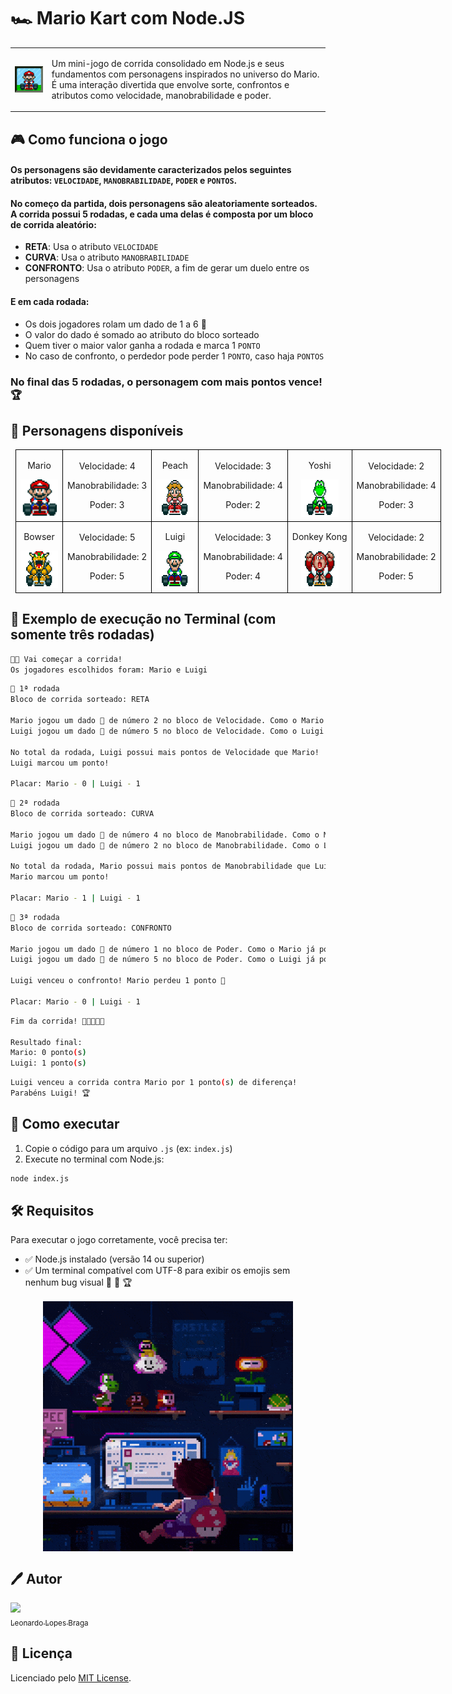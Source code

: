 # 🏎️ Mario Kart com Node.JS

<table>
    <tr>
        <td>
            <img src="./img/header.gif" alt="Header do Mario Kart" style="display: block; margin: 0 auto;" width="200px">
        </td>
        <td>
            <p>Um mini-jogo de corrida consolidado em Node.js e seus fundamentos com personagens inspirados no universo do Mario. É uma interação divertida que envolve sorte, confrontos e atributos como velocidade, manobrabilidade e poder.
            </p>
        </td>
    </tr>
</table>


## 🎮 Como funciona o jogo

#### Os personagens são devidamente caracterizados pelos seguintes atributos: `VELOCIDADE`, `MANOBRABILIDADE`, `PODER` e `PONTOS`.

#### No começo da partida, dois personagens são aleatoriamente sorteados. A corrida possui 5 rodadas, e cada uma delas é composta por um bloco de corrida aleatório:
- **RETA**: Usa o atributo `VELOCIDADE`
- **CURVA**: Usa o atributo `MANOBRABILIDADE`
- **CONFRONTO**: Usa o atributo `PODER`, a fim de gerar um duelo entre os personagens

#### E em cada rodada:
- Os dois jogadores rolam um dado de 1 a 6 🎲
- O valor do dado é somado ao atributo do bloco sorteado
- Quem tiver o maior valor ganha a rodada e marca 1 `PONTO`
- No caso de confronto, o perdedor pode perder 1 `PONTO`, caso haja `PONTOS`

### No final das 5 rodadas, o personagem com mais pontos vence! 🏆


## 👾 Personagens disponíveis

<table style="border-collapse: collapse; width: 800px; margin: 0.5rem;">
    <tr>
        <td style="border: 1px solid black; text-align: center;">
            <p>Mario</p>
            <img src="./img/mario.gif" alt="Mario Kart" width="60" height="60">
        </td>
        <td style="border: 1px solid black; text-align: center;">
            <p>Velocidade: 4</p>
            <p>Manobrabilidade: 3</p>
            <p>Poder: 3</p>
        </td>
            <td style="border: 1px solid black; text-align: center;">
            <p>Peach</p>
            <img src="./img/peach.gif" alt="Mario Kart" width="60" height="60">
        </td>
        <td style="border: 1px solid black; text-align: center;">
            <p>Velocidade: 3</p>
            <p>Manobrabilidade: 4</p>
            <p>Poder: 2</p>
        </td>
            <td style="border: 1px solid black; text-align: center;">
            <p>Yoshi</p>
            <img src="./img/yoshi.gif" alt="Mario Kart" width="60" height="60">
        </td>
        <td style="border: 1px solid black; text-align: center;">
            <p>Velocidade: 2</p>
            <p>Manobrabilidade: 4</p>
            <p>Poder: 3</p>
        </td>
    </tr>
    <tr>
        <td style="border: 1px solid black; text-align: center;">
            <p>Bowser</p>
            <img src="./img/bowser.gif" alt="Mario Kart" width="60" height="60">
        </td>
        <td style="border: 1px solid black; text-align: center;">
            <p>Velocidade: 5</p>
            <p>Manobrabilidade: 2</p>
            <p>Poder: 5</p>
        </td>
        <td style="border: 1px solid black; text-align: center;">
            <p>Luigi</p>
            <img src="./img/luigi.gif" alt="Mario Kart" width="60" height="60">
        </td>
        <td style="border: 1px solid black; text-align: center;">
            <p>Velocidade: 3</p>
            <p>Manobrabilidade: 4</p>
            <p>Poder: 4</p>
        </td>
        <td style="border: 1px solid black; text-align: center;">
            <p>Donkey Kong</p>
            <img src="./img/dk.gif" alt="Mario Kart" width="60" height="60">
        </td>
        <td style="border: 1px solid black; text-align: center;">
            <p>Velocidade: 2</p>
            <p>Manobrabilidade: 2</p>
            <p>Poder: 5</p>
        </td>
    </tr>
</table>      

## 📜 Exemplo de execução no Terminal (com somente três rodadas)

```bash
🏁🚨 Vai começar a corrida!
Os jogadores escolhidos foram: Mario e Luigi
```

```bash
🏁 1ª rodada
Bloco de corrida sorteado: RETA

Mario jogou um dado 🎲 de número 2 no bloco de Velocidade. Como o Mario já possui 4 pontos de Velocidade, 2 + 4 = 6
Luigi jogou um dado 🎲 de número 5 no bloco de Velocidade. Como o Luigi já possui 3 pontos de Velocidade, 5 + 3 = 8

No total da rodada, Luigi possui mais pontos de Velocidade que Mario!
Luigi marcou um ponto!

Placar: Mario - 0 | Luigi - 1
```

```bash
🏁 2ª rodada
Bloco de corrida sorteado: CURVA

Mario jogou um dado 🎲 de número 4 no bloco de Manobrabilidade. Como o Mario já possui 3 pontos de Manobrabilidade, 4 + 3 = 7
Luigi jogou um dado 🎲 de número 2 no bloco de Manobrabilidade. Como o Luigi já possui 4 pontos de Manobrabilidade, 2 + 4 = 6

No total da rodada, Mario possui mais pontos de Manobrabilidade que Luigi!
Mario marcou um ponto!

Placar: Mario - 1 | Luigi - 1
```

```bash
🏁 3ª rodada
Bloco de corrida sorteado: CONFRONTO

Mario jogou um dado 🎲 de número 1 no bloco de Poder. Como o Mario já possui 3 pontos de Poder, 1 + 3 = 4
Luigi jogou um dado 🎲 de número 5 no bloco de Poder. Como o Luigi já possui 4 pontos de Poder, 5 + 4 = 9

Luigi venceu o confronto! Mario perdeu 1 ponto 🐢

Placar: Mario - 0 | Luigi - 1
```

```bash
Fim da corrida! 🚨🚨🚨🚨🚨

Resultado final:
Mario: 0 ponto(s)
Luigi: 1 ponto(s)
```

```bash
Luigi venceu a corrida contra Mario por 1 ponto(s) de diferença!
Parabéns Luigi! 🏆
```

## 🚀 Como executar

1. Copie o código para um arquivo `.js` (ex: `index.js`)
2. Execute no terminal com Node.js:

```bash
node index.js
```

## 🛠️ Requisitos

Para executar o jogo corretamente, você precisa ter:

- ✅ Node.js instalado (versão 14 ou superior)
- ✅ Um terminal compatível com UTF-8 para exibir os emojis sem nenhum bug visual 🎲 🏁 🏆

<img src="./img/ending.gif" alt="Footer do Mario Kart" width="400px" style="display: block; margin: 1rem auto;" />

<h2>🖊️ Autor</h2>

[<img src='https://avatars.githubusercontent.com/u/54039202?v=4' width = 300><br><sub>Leonardo Lopes Braga</sub>](https://github.com/Elelebe)

<h2>📝 Licença</h2>

Licenciado pelo [MIT License](./LICENSE).